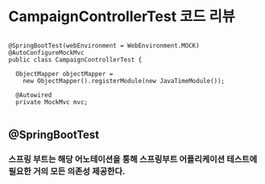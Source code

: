 
# CampaignControllerTest 코드 리뷰

<pre>
<code>
@SpringBootTest(webEnvironment = WebEnvironment.MOCK)
@AutoConfigureMockMvc
public class CampaignControllerTest {

  ObjectMapper objectMapper =
    new ObjectMapper().registerModule(new JavaTimeModule());

  @Autowired
  private MockMvc mvc;
</code>
</pre>

## @SpringBootTest
### 스프링 부트는 해당 어노테이션을 통해 스프링부트 어플리케이션 테스트에 필요한 거의 모든 의존성 제공한다.
